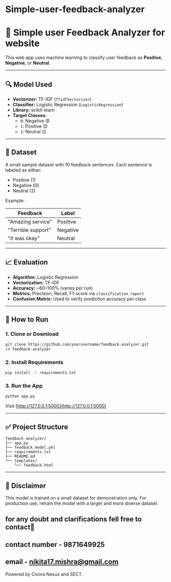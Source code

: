 # Simple-user-feedback-analyzer
# 📝 Simple user Feedback Analyzer for website

This web app uses machine learning to classify user feedback as **Positive**, **Negative**, or **Neutral**.

---

## 🔍 Model Used

- **Vectorizer:** TF-IDF (`TfidfVectorizer`)
- **Classifier:** Logistic Regression (`LogisticRegression`)
- **Library:** scikit-learn
- **Target Classes:**
  - `0`: Negative 😡
  - `1`: Positive 😊
  - `2`: Neutral 😐

---

## 🧠 Dataset

A small sample dataset with 10 feedback sentences. Each sentence is labeled as either:
- Positive (1)
- Negative (0)
- Neutral (2)

Example:

| Feedback               | Label    |
|------------------------|----------|
| "Amazing service"      | Positive |
| "Terrible support"     | Negative |
| "It was okay"          | Neutral  |

---

## 📈 Evaluation

- **Algorithm:** Logistic Regression
- **Vectorization:** TF-IDF
- **Accuracy:** ~60–100% (varies per run)
- **Metrics:** Precision, Recall, F1-score via `classification_report`
- **Confusion Matrix:** Used to verify prediction accuracy per class

---

## 🚀 How to Run

### 1. Clone or Download

```bash
git clone https://github.com/yourusername/feedback-analyzer.git
cd feedback-analyzer
```

### 2. Install Requirements

```bash
pip install -r requirements.txt
```

### 3. Run the App

```bash
python app.py
```

Visit [http://127.0.0.1:5000](http://127.0.0.1:5000)

---

## ✅ Project Structure

```
feedback-analyzer/
├── app.py
├── feedback_model.pkl
├── requirements.txt
├── README.md
└── templates/
    └── feedback.html
```

---

## 📌 Disclaimer

This model is trained on a small dataset for demonstration only. For production use, retrain the model with a larger and more diverse dataset.

## for any doubt and clarifications fell free to contact🚀
## contact number - 9871649925
## email - nikita17.mishra@gmail.com
Powered by Civora Nexus and SECT.
